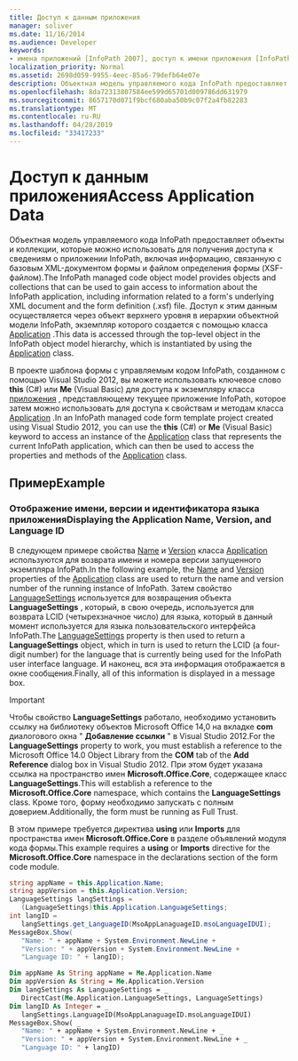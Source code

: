 ```yaml
---
title: Доступ к данным приложения
manager: soliver
ms.date: 11/16/2014
ms.audience: Developer
keywords:
- имена приложений [InfoPath 2007], доступ к имени приложения [InfoPath 2007], InfoPath 2007, доступ к данным приложения, доступ к версии приложения [InfoPath 2007], версии приложения [InfoPath 2007], идентификаторы языков [InfoPath 2007], LCID [InfoPath 2007], данные приложений [InfoPath 2007], доступ к ИДЕНТИФИКАТОРу языка [InfoPath 2007]
localization_priority: Normal
ms.assetid: 2698d059-9955-4eec-85a6-79defb64e07e
description: Объектная модель управляемого кода InfoPath предоставляет объекты и коллекции, которые можно использовать для получения доступа к сведениям о приложении InfoPath, включая информацию, связанную с базовым XML-документом формы и файлом определения формы (XSF-файлом). Доступ к этим данным осуществляется через объект верхнего уровня в иерархии объектной модели InfoPath, экземпляр которого создается с помощью класса Application.
ms.openlocfilehash: 8da72313807584ee599d65701d009786dd631979
ms.sourcegitcommit: 8657170d071f9bcf680aba50b9c07f2a4fb82283
ms.translationtype: MT
ms.contentlocale: ru-RU
ms.lasthandoff: 04/28/2019
ms.locfileid: "33417233"
---
```

# <a name="access-application-data"></a><span data-ttu-id="55ce6-105">Доступ к данным приложения</span><span class="sxs-lookup"><span data-stu-id="55ce6-105">Access Application Data</span></span>

<span data-ttu-id="55ce6-106">Объектная модель управляемого кода InfoPath предоставляет объекты и коллекции, которые можно использовать для получения доступа к сведениям о приложении InfoPath, включая информацию, связанную с базовым XML-документом формы и файлом определения формы (XSF-файлом).</span><span class="sxs-lookup"><span data-stu-id="55ce6-106">The InfoPath managed code object model provides objects and collections that can be used to gain access to information about the InfoPath application, including information related to a form's underlying XML document and the form definition (.xsf) file.</span></span> <span data-ttu-id="55ce6-107">Доступ к этим данным осуществляется через объект верхнего уровня в иерархии объектной модели InfoPath, экземпляр которого создается с помощью класса [Application](https://msdn.microsoft.com/library/Microsoft.Office.InfoPath.Application.aspx) .</span><span class="sxs-lookup"><span data-stu-id="55ce6-107">This data is accessed through the top-level object in the InfoPath object model hierarchy, which is instantiated by using the [Application](https://msdn.microsoft.com/library/Microsoft.Office.InfoPath.Application.aspx) class.</span></span> 
  
<span data-ttu-id="55ce6-108">В проекте шаблона формы с управляемым кодом InfoPath, созданном с помощью Visual Studio 2012, вы можете использовать ключевое слово **this** (C#) или **Me** (Visual Basic) для доступа к экземпляру класса [приложения](https://msdn.microsoft.com/library/Microsoft.Office.InfoPath.Application.aspx) , представляющему текущее приложение InfoPath, которое затем можно использовать для доступа к свойствам и методам класса [Application](https://msdn.microsoft.com/library/Microsoft.Office.InfoPath.Application.aspx) .</span><span class="sxs-lookup"><span data-stu-id="55ce6-108">In an InfoPath managed code form template project created using Visual Studio 2012, you can use the **this** (C#) or **Me** (Visual Basic) keyword to access an instance of the [Application](https://msdn.microsoft.com/library/Microsoft.Office.InfoPath.Application.aspx) class that represents the current InfoPath application, which can then be used to access the properties and methods of the [Application](https://msdn.microsoft.com/library/Microsoft.Office.InfoPath.Application.aspx) class.</span></span> 
  
## <a name="example"></a><span data-ttu-id="55ce6-109">Пример</span><span class="sxs-lookup"><span data-stu-id="55ce6-109">Example</span></span>

### <a name="displaying-the-application-name-version-and-language-id"></a><span data-ttu-id="55ce6-110">Отображение имени, версии и идентификатора языка приложения</span><span class="sxs-lookup"><span data-stu-id="55ce6-110">Displaying the Application Name, Version, and Language ID</span></span>

<span data-ttu-id="55ce6-111">В следующем примере свойства [Name](https://msdn.microsoft.com/library/Microsoft.Office.InfoPath.Application.Name.aspx) и [Version](https://msdn.microsoft.com/library/Microsoft.Office.InfoPath.Application.Version.aspx) класса [Application](https://msdn.microsoft.com/library/Microsoft.Office.InfoPath.Application.aspx) используются для возврата имени и номера версии запущенного экземпляра InfoPath.</span><span class="sxs-lookup"><span data-stu-id="55ce6-111">In the following example, the [Name](https://msdn.microsoft.com/library/Microsoft.Office.InfoPath.Application.Name.aspx) and [Version](https://msdn.microsoft.com/library/Microsoft.Office.InfoPath.Application.Version.aspx) properties of the [Application](https://msdn.microsoft.com/library/Microsoft.Office.InfoPath.Application.aspx) class are used to return the name and version number of the running instance of InfoPath.</span></span> <span data-ttu-id="55ce6-112">Затем свойство [LanguageSettings](https://msdn.microsoft.com/library/Microsoft.Office.InfoPath.Application.LanguageSettings.aspx) используется для возвращения объекта **LanguageSettings** , который, в свою очередь, используется для возврата LCID (четырехзначное число) для языка, который в данный момент используется для языка пользовательского интерфейса InfoPath.</span><span class="sxs-lookup"><span data-stu-id="55ce6-112">The [LanguageSettings](https://msdn.microsoft.com/library/Microsoft.Office.InfoPath.Application.LanguageSettings.aspx) property is then used to return a **LanguageSettings** object, which in turn is used to return the LCID (a four-digit number) for the language that is currently being used for the InfoPath user interface language.</span></span> <span data-ttu-id="55ce6-113">И наконец, вся эта информация отображается в окне сообщения.</span><span class="sxs-lookup"><span data-stu-id="55ce6-113">Finally, all of this information is displayed in a message box.</span></span> 
  
> [!IMPORTANT]
> <span data-ttu-id="55ce6-114">Чтобы свойство **LanguageSettings** работало, необходимо установить ссылку на библиотеку объектов Microsoft Office 14,0 на вкладке **com** диалогового окна " **Добавление ссылки** " в Visual Studio 2012.</span><span class="sxs-lookup"><span data-stu-id="55ce6-114">For the **LanguageSettings** property to work, you must establish a reference to the Microsoft Office 14.0 Object Library from the **COM** tab of the **Add Reference** dialog box in Visual Studio 2012.</span></span> <span data-ttu-id="55ce6-115">При этом будет указана ссылка на пространство имен **Microsoft.Office.Core**, содержащее класс **LanguageSettings**.</span><span class="sxs-lookup"><span data-stu-id="55ce6-115">This will establish a reference to the **Microsoft.Office.Core** namespace, which contains the **LanguageSettings** class.</span></span> <span data-ttu-id="55ce6-116">Кроме того, форму необходимо запускать с полным доверием.</span><span class="sxs-lookup"><span data-stu-id="55ce6-116">Additionally, the form must be running as Full Trust.</span></span> 
  
<span data-ttu-id="55ce6-117">В этом примере требуется директива **using** или **Imports** для пространства имен **Microsoft.Office.Core** в разделе объявлений модуля кода формы.</span><span class="sxs-lookup"><span data-stu-id="55ce6-117">This example requires a **using** or **Imports** directive for the **Microsoft.Office.Core** namespace in the declarations section of the form code module.</span></span> 
  
```cs
string appName = this.Application.Name;
string appVersion = this.Application.Version;
LanguageSettings langSettings = 
   (LanguageSettings)this.Application.LanguageSettings;
int langID = 
   langSettings.get_LanguageID(MsoAppLanaguageID.msoLanguageIDUI);
MessageBox.Show(
   "Name: " + appName + System.Environment.NewLine +
   "Version: " + appVersion + System.Environment.NewLine +
   "Language ID: " + langID);
```

```vb
Dim appName As String appName = Me.Application.Name
Dim appVersion As String = Me.Application.Version
Dim langSettings As LanguageSettings = _
   DirectCast(Me.Application.LanguageSettings, LanguageSettings)
Dim langID As Integer = _
   langSettings.LanguageID(MsoAppLanaguageID.msoLanguageIDUI)
MessageBox.Show( _
   "Name: " + appName + System.Environment.NewLine + _
   "Version: " + appVersion + System.Environment.NewLine + _
   "Language ID: " + langID)
```


